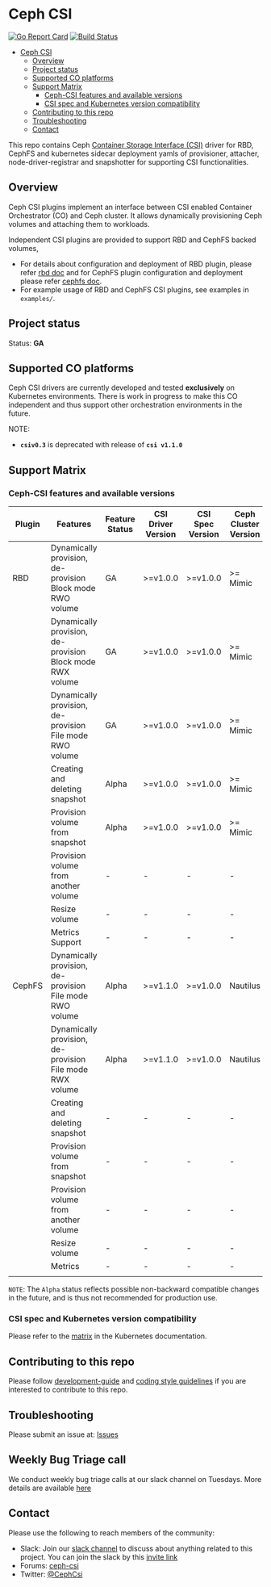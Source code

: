 # Ceph CSI

[![Go Report
Card](https://goreportcard.com/badge/github.com/ceph/ceph-csi)](https://goreportcard.com/report/github.com/ceph/ceph-csi)
[![Build
Status](https://travis-ci.org/ceph/ceph-csi.svg?branch=master)](https://travis-ci.org/ceph/ceph-csi)

- [Ceph CSI](#Ceph-CSI)
  - [Overview](#Overview)
  - [Project status](#Project-status)
  - [Supported CO platforms](#Supported-CO-platforms)
  - [Support Matrix](#Support-Matrix)
    - [Ceph-CSI features and available versions](#Ceph-CSI-features-and-available-versions)
    - [CSI spec and Kubernetes version compatibility](#CSI-spec-and-Kubernetes-version-compatibility)
  - [Contributing to this repo](#Contributing-to-this-repo)
  - [Troubleshooting](#Troubleshooting)
  - [Contact](#Contact)

This repo contains Ceph
[Container Storage Interface (CSI)](https://github.com/container-storage-interface/)
driver for RBD, CephFS and kubernetes sidecar deployment yamls of provisioner,
attacher, node-driver-registrar and snapshotter for supporting CSI functionalities.

## Overview

Ceph CSI plugins implement an interface between CSI enabled Container Orchestrator
(CO) and Ceph cluster. It allows dynamically provisioning Ceph volumes and
attaching them to workloads.

Independent CSI plugins are provided to support RBD and CephFS backed volumes,

- For details about configuration and deployment of RBD plugin, please refer
  [rbd doc](https://github.com/ceph/ceph-csi/blob/master/docs/deploy-rbd.md) and
  for CephFS plugin configuration and deployment please
  refer [cephfs doc](https://github.com/ceph/ceph-csi/blob/master/docs/deploy-cephfs.md).
- For example usage of RBD and CephFS CSI plugins, see examples in `examples/`.

## Project status

Status: **GA**

## Supported CO platforms

Ceph CSI drivers are currently developed and tested **exclusively** on Kubernetes
environments. There is work in progress to make this CO independent and thus
support other orchestration environments in the future.

NOTE:

- **`csiv0.3`** is deprecated with release of **`csi v1.1.0`**

## Support Matrix

### Ceph-CSI features and available versions

| Plugin | Features                                                  | Feature Status | CSI Driver Version | CSI Spec Version | Ceph Cluster Version | Kubernetes Version |
|--------|-----------------------------------------------------------|----------------|--------------------|------------------|----------------------|--------------------|
| RBD    | Dynamically provision, de-provision Block mode RWO volume | GA             | >=v1.0.0           | >=v1.0.0         | >= Mimic             | >= v13.0.0         |
|        | Dynamically provision, de-provision Block mode RWX volume | GA             | >=v1.0.0           | >=v1.0.0         | >= Mimic             | >= v13.0.0         |
|        | Dynamically provision, de-provision File mode RWO volume  | GA             | >=v1.0.0           | >=v1.0.0         | >= Mimic             | >= v13.0.0         |
|        | Creating and deleting snapshot                            | Alpha          | >=v1.0.0           | >=v1.0.0         | >= Mimic             | >= v13.0.0         |
|        | Provision volume from snapshot                            | Alpha          | >=v1.0.0           | >=v1.0.0         | >= Mimic             | >= v13.0.0         |
|        | Provision volume from another volume                      | -              | -                  | -                | -                    | -                  |
|        | Resize volume                                             | -              | -                  | -                | -                    | -                  |
|        | Metrics Support                                           | -              | -                  | -                | -                    | -                  |
| CephFS | Dynamically provision, de-provision File mode RWO volume  | Alpha          | >=v1.1.0           | >=v1.0.0         | Nautilus             | >=v13.0.0          |
|        | Dynamically provision, de-provision File mode RWX volume  | Alpha          | >=v1.1.0           | >=v1.0.0         | Nautilus             | >=v13.0.0          |
|        | Creating and deleting snapshot                            | -              | -                  | -                | -                    | -                  |
|        | Provision volume from snapshot                            | -              | -                  | -                | -                    | -                  |
|        | Provision volume from another volume                      | -              | -                  | -                | -                    | -                  |
|        | Resize volume                                             | -              | -                  | -                | -                    | -                  |
|        | Metrics                                                   | -              | -                  | -                | -                    | -                  |
|        |                                                           |                |                    |                  |                      |                    |

`NOTE`: The `Alpha` status reflects possible non-backward
compatible changes in the future, and is thus not recommended
for production use.

### CSI spec and Kubernetes version compatibility

Please refer to the [matrix](https://kubernetes-csi.github.io/docs/#kubernetes-releases)
in the Kubernetes documentation.

## Contributing to this repo

Please follow [development-guide](<https://github.com/ceph/ceph-csi/tree/master/docs/development-guide.md>)
and [coding style guidelines](<https://github.com/ceph/ceph-csi/tree/master/docs/coding.md>)
if you are interested to contribute to this repo.

## Troubleshooting

Please submit an issue at: [Issues](https://github.com/ceph/ceph-csi/issues)

## Weekly Bug Triage call

We conduct weekly bug triage calls at our slack channel on Tuesdays.
More details are available [here](https://github.com/ceph/ceph-csi/issues/463)

## Contact

Please use the following to reach members of the community:

- Slack: Join our [slack channel](https://cephcsi.slack.com) to discuss
  about anything related to this project. You can join the slack by
  this [invite link](https://bit.ly/32vcEfO )
- Forums: [ceph-csi](https://groups.google.com/forum/#!forum/ceph-csi)
- Twitter: [@CephCsi](https://twitter.com/CephCsi)
